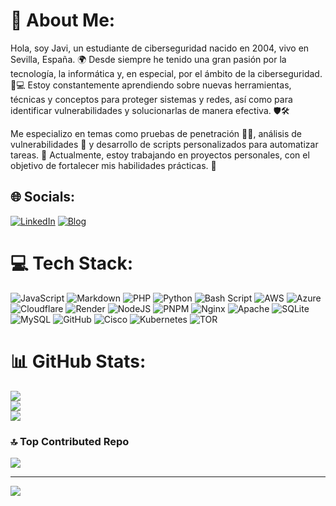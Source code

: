 # 💫 About Me:
Hola, soy Javi, un estudiante de ciberseguridad nacido en 2004, vivo en Sevilla, España. 🌍 Desde siempre he tenido una gran pasión por la tecnología, la informática y, en especial, por el ámbito de la ciberseguridad. 🔐💻 Estoy constantemente aprendiendo sobre nuevas herramientas, técnicas y conceptos para proteger sistemas y redes, así como para identificar vulnerabilidades y solucionarlas de manera efectiva. 🛡️🛠️

Me especializo en temas como pruebas de penetración 🕵️‍♂️, análisis de vulnerabilidades 🧪 y desarrollo de scripts personalizados para automatizar tareas. 🤖 Actualmente, estoy trabajando en proyectos personales, con el objetivo de fortalecer mis habilidades prácticas. 🚀

## 🌐 Socials:
[![LinkedIn](https://img.shields.io/badge/LinkedIn-%230077B5.svg?logo=linkedin&logoColor=white)](https://linkedin.com/in/javier-castillo-47a42a306)
[![Blog](https://img.shields.io/badge/Blog-%2312100E.svg?logo=blogger&logoColor=white)](https://jcreiv.github.io)


# 💻 Tech Stack:
![JavaScript](https://img.shields.io/badge/javascript-%23323330.svg?style=for-the-badge&logo=javascript&logoColor=%23F7DF1E) ![Markdown](https://img.shields.io/badge/markdown-%23000000.svg?style=for-the-badge&logo=markdown&logoColor=white) ![PHP](https://img.shields.io/badge/php-%23777BB4.svg?style=for-the-badge&logo=php&logoColor=white) ![Python](https://img.shields.io/badge/python-3670A0?style=for-the-badge&logo=python&logoColor=ffdd54) ![Bash Script](https://img.shields.io/badge/bash_script-%23121011.svg?style=for-the-badge&logo=gnu-bash&logoColor=white) ![AWS](https://img.shields.io/badge/AWS-%23FF9900.svg?style=for-the-badge&logo=amazon-aws&logoColor=white) ![Azure](https://img.shields.io/badge/azure-%230072C6.svg?style=for-the-badge&logo=microsoftazure&logoColor=white) ![Cloudflare](https://img.shields.io/badge/Cloudflare-F38020?style=for-the-badge&logo=Cloudflare&logoColor=white) ![Render](https://img.shields.io/badge/Render-%46E3B7.svg?style=for-the-badge&logo=render&logoColor=white) ![NodeJS](https://img.shields.io/badge/node.js-6DA55F?style=for-the-badge&logo=node.js&logoColor=white) ![PNPM](https://img.shields.io/badge/pnpm-%234a4a4a.svg?style=for-the-badge&logo=pnpm&logoColor=f69220) ![Nginx](https://img.shields.io/badge/nginx-%23009639.svg?style=for-the-badge&logo=nginx&logoColor=white) ![Apache](https://img.shields.io/badge/apache-%23D42029.svg?style=for-the-badge&logo=apache&logoColor=white) ![SQLite](https://img.shields.io/badge/sqlite-%2307405e.svg?style=for-the-badge&logo=sqlite&logoColor=white) ![MySQL](https://img.shields.io/badge/mysql-4479A1.svg?style=for-the-badge&logo=mysql&logoColor=white) ![GitHub](https://img.shields.io/badge/github-%23121011.svg?style=for-the-badge&logo=github&logoColor=white) ![Cisco](https://img.shields.io/badge/cisco-%23049fd9.svg?style=for-the-badge&logo=cisco&logoColor=black) ![Kubernetes](https://img.shields.io/badge/kubernetes-%23326ce5.svg?style=for-the-badge&logo=kubernetes&logoColor=white) ![TOR](https://img.shields.io/badge/tor-%237E4798.svg?style=for-the-badge&logo=tor-project&logoColor=white)
# 📊 GitHub Stats:
![](https://github-readme-stats.vercel.app/api?username=JCreiv&theme=dark&hide_border=false&include_all_commits=false&count_private=false)<br/>
![](https://github-readme-streak-stats.herokuapp.com/?user=JCreiv&theme=dark&hide_border=false)<br/>
![](https://github-readme-stats.vercel.app/api/top-langs/?username=JCreiv&theme=dark&hide_border=false&include_all_commits=false&count_private=false&layout=compact)

### 🔝 Top Contributed Repo
![](https://github-contributor-stats.vercel.app/api?username=JCreiv&limit=5&theme=dark&combine_all_yearly_contributions=true)

---
[![](https://visitcount.itsvg.in/api?id=JCreiv&icon=0&color=0)](https://visitcount.itsvg.in)

<!-- Proudly created with GPRM ( https://gprm.itsvg.in ) -->
